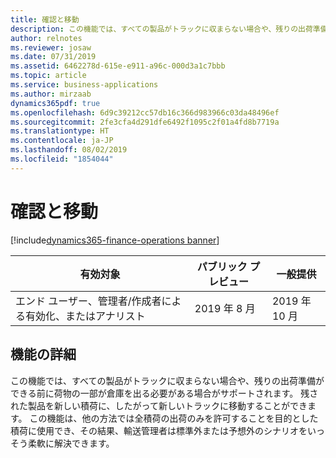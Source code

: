 ```yaml
---
title: 確認と移動
description: この機能では、すべての製品がトラックに収まらない場合や、残りの出荷準備ができる前に荷物の一部が倉庫を出る必要がある場合がサポートされます。
author: relnotes
ms.reviewer: josaw
ms.date: 07/31/2019
ms.assetid: 6462278d-615e-e911-a96c-000d3a1c7bbb
ms.topic: article
ms.service: business-applications
ms.author: mirzaab
dynamics365pdf: true
ms.openlocfilehash: 6d9c39212cc57db16c366d983966c03da48496ef
ms.sourcegitcommit: 2fe3cfa4d291dfe6492f1095c2f01a4fd8b7719a
ms.translationtype: HT
ms.contentlocale: ja-JP
ms.lasthandoff: 08/02/2019
ms.locfileid: "1854044"
---
```

# <a name="confirm-and-transfer"></a>確認と移動
[!include[dynamics365-finance-operations banner](../includes/dynamics365-finance-operations.md)]

| 有効対象    |  パブリック プレビュー | 一般提供 | 
| ---------- | ---------- |---------- |
|エンド ユーザー、管理者/作成者による有効化、またはアナリスト|2019 年 8 月| 2019 年 10 月|






## <a name="feature-details"></a>機能の詳細
<!--feature detail start -->
この機能では、すべての製品がトラックに収まらない場合や、残りの出荷準備ができる前に荷物の一部が倉庫を出る必要がある場合がサポートされます。 残された製品を新しい積荷に、したがって新しいトラックに移動することができます。 この機能は、他の方法では全積荷の出荷のみを許可することを目的とした積荷に使用でき、その結果、輸送管理者は標準外または予想外のシナリオをいっそう柔軟に解決できます。
<!--feature detail end -->











